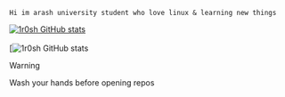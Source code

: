 ```
Hi im arash university student who love linux & learning new things
```

 [![1r0sh GitHub stats](https://github-readme-stats.vercel.app/api?username=1r0sh)](https://github.com/anuraghazra/github-readme-stats)
 <br><br>
[![1r0sh GitHub stats](https://github-readme-stats.vercel.app/api?username=1r0sh&show_icons=true&theme=nord&show_icons=true&hide_border=true&rank_icon=github)
> [!Warning]
> Wash your hands before opening repos
